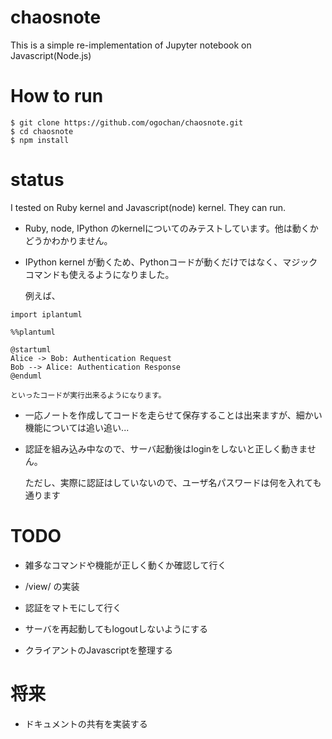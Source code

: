 # chaosnote

This is a simple re-implementation of Jupyter notebook on Javascript(Node.js)

# How to run

```
$ git clone https://github.com/ogochan/chaosnote.git
$ cd chaosnote
$ npm install
```

# status

I tested on Ruby kernel and Javascript(node) kernel. They can run.

* Ruby, node, IPython のkernelについてのみテストしています。他は動くかどうかわかりません。

* IPython kernel が動くため、Pythonコードが動くだけではなく、マジックコマンドも使えるようになりました。

  例えば、

```
import iplantuml

%%plantuml

@startuml
Alice -> Bob: Authentication Request
Bob --> Alice: Authentication Response
@enduml
```

	といったコードが実行出来るようになります。

* 一応ノートを作成してコードを走らせて保存することは出来ますが、細かい機能については追い追い...

* 認証を組み込み中なので、サーバ起動後はloginをしないと正しく動きません。

  ただし、実際に認証はしていないので、ユーザ名パスワードは何を入れても通ります

# TODO

* 雑多なコマンドや機能が正しく動くか確認して行く

* /view/ の実装

* 認証をマトモにして行く

* サーバを再起動してもlogoutしないようにする

* クライアントのJavascriptを整理する

# 将来

* ドキュメントの共有を実装する
